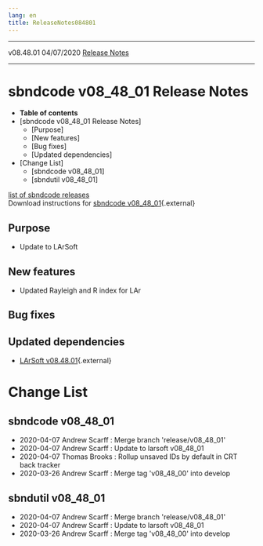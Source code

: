```yaml
---
lang: en
title: ReleaseNotes084801
---
```


  ----------- ------------ -- -- ------------------------------------------------------
  v08.48.01   04/07/2020         [Release Notes](ReleaseNotes084801.html)
  ----------- ------------ -- -- ------------------------------------------------------



sbndcode v08\_48\_01 Release Notes
======================================================================================

-   **Table of contents**
-   [sbndcode v08\_48\_01 Release
    Notes]
    -   [Purpose]
    -   [New features]
    -   [Bug fixes]
    -   [Updated dependencies]
-   [Change List]
    -   [sbndcode v08\_48\_01]
    -   [sbndutil v08\_48\_01]

[list of sbndcode
releases](List_of_SBND_code_releases.html)\
Download instructions for [sbndcode
v08\_48\_01](http://scisoft.fnal.gov/scisoft/bundles/sbnd/v08_48_01/sbndcode-v08_48_01.html){.external}



Purpose
----------------------------------

-   Update to LArSoft



New features
--------------------------------------------

-   Updated Rayleigh and R index for LAr



Bug fixes
--------------------------------------



Updated dependencies
------------------------------------------------------------

-   [LArSoft
    v08.48.01](https://cdcvs.fnal.gov/redmine/projects/larsoft/wiki/ReleaseNotes084801){.external}



Change List
==========================================



sbndcode v08\_48\_01
----------------------------------------------------------

-   2020-04-07 Andrew Scarff : Merge branch \'release/v08\_48\_01\'
-   2020-04-07 Andrew Scarff : Update to larsoft v08\_48\_01
-   2020-04-07 Thomas Brooks : Rollup unsaved IDs by default in CRT back
    tracker
-   2020-03-26 Andrew Scarff : Merge tag \'v08\_48\_00\' into develop



sbndutil v08\_48\_01
----------------------------------------------------------

-   2020-04-07 Andrew Scarff : Merge branch \'release/v08\_48\_01\'
-   2020-04-07 Andrew Scarff : Update to larsoft v08\_48\_01
-   2020-03-26 Andrew Scarff : Merge tag \'v08\_48\_00\' into develop

